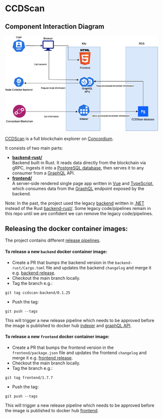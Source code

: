 # CCDScan

## Component Interaction Diagram

![Component Interaction Diagram](docs/diagrams/CCDScan.drawio.png)

[CCDScan](https://ccdscan.io) is a full blockchain explorer on [Concordium](https://www.concordium.com/).

It consists of two main parts:

- **[backend-rust/](./backend-rust/README.md)**  
  Backend built in Rust. It reads data directly from the blockchain via gRPC, ingests it into a [PostgreSQL database](https://www.postgresql.org/), then serves it to any consumer from a [GraphQL](https://graphql.org/) API.
- **[frontend/](./frontend/README.md)**  
  A server-side rendered single page app written in [Vue](https://vuejs.org/) and [TypeScript](https://www.typescriptlang.org/), which consumes data from the [GraphQL](https://graphql.org/) endpoint exposed by the backend.

Note: In the past, the project used the legacy [backend](./backend/README.md) written in [.NET](https://dotnet.microsoft.com/en-us/) instead of the Rust [backend-rust/](./backend-rust/README.md). 
Some legacy code/pipelines remain in this repo until we are confident we can remove the legacy code/pipelines.

## Releasing the docker container images:

The project contains different [release pipelines](.github/workflows).

#### To release a new `backend` docker container image:

- Create a PR that bumps the backend version in the `backend-rust/Cargo.toml` file and updates the backend `changelog` and merge it e.g. [backend release](https://github.com/Concordium/concordium-scan/pull/536/files).
- Checkout the main branch locally.
- Tag the branch e.g.:
```
git tag ccdscan-backend/0.1.25
```
- Push the tag:
```
git push --tags
```
This will trigger a new release pipeline which needs to be approved before the image is published to docker hub [indexer](https://hub.docker.com/r/concordium/ccdscan-indexer/tags) and [graphQL API](https://hub.docker.com/r/concordium/ccdscan-api/tags).

#### To release a new `frontend` docker container image:

- Create a PR that bumps the frontend version in the `frontend/package.json` file and updates the frontend `changelog` and merge it e.g. [frontend release](https://github.com/Concordium/concordium-scan/pull/488/files).
- Checkout the main branch locally.
- Tag the branch e.g.:
```
git tag frontend/1.7.7
```
- Push the tag:
```
git push --tags
```
This will trigger a new release pipeline which needs to be approved before the image is published to docker hub [frontend](https://hub.docker.com/r/concordium/ccdscan-frontend/tags).
